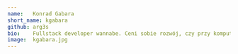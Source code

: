 ```yaml
---
name:   Konrad Gabara
short_name: kgabara
github: arg3s
bio:    Fullstack developer wannabe. Ceni sobie rozwój, czy przy komputerze, czy przy książce, czy to w kuchni. Marzyciel z niepoprawnym poczuciem humoru. Ze swoich żartów najcześciej śmieje się tylko on, ewentualnie wymusza śmiech litości. Do kodu podchodzi poważniej niż do życia, a to już coś! Miłośnik muzyki, tej poważnej i niepoważnej też :).
image:  kgabara.jpg
---
```

